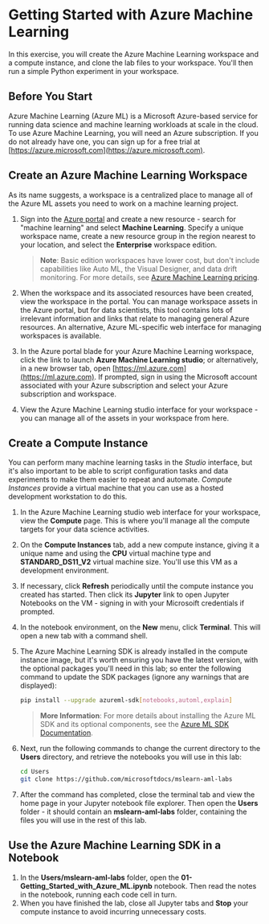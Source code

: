# Getting Started with Azure Machine Learning

In this exercise, you will create the Azure Machine Learning workspace and a compute instance, and clone the lab files to your workspace. You'll then run a simple Python experiment in your workspace.

## Before You Start

Azure Machine Learning (Azure ML) is a Microsoft Azure-based service for running data science and machine learning workloads at scale in the cloud. To use Azure Machine Learning, you will need an Azure subscription. If you do not already have one, you can sign up for a free trial at [https://azure.microsoft.com](https://azure.microsoft.com).

## Create an Azure Machine Learning Workspace

As its name suggests, a workspace is a centralized place to manage all of the Azure ML assets you need to work on a machine learning project.

1. Sign into the [Azure portal](https://portal.azure.com) and create a new resource - search for "machine learning" and select **Machine Learning**. Specify a unique workspace name, create a new resource group in the region nearest to your location, and select the **Enterprise** workspace edition.

   > **Note**: Basic edition workspaces have lower cost, but don't include capabilities like Auto ML, the Visual Designer, and data drift monitoring. For more details, see [Azure Machine Learning pricing](https://azure.microsoft.com/pricing/details/machine-learning/).

2. When the workspace and its associated resources have been created, view the workspace in the portal. You can manage workspace assets in the Azure portal, but for data scientists, this tool contains lots of irrelevant information and links that relate to managing general Azure resources. An alternative, Azure ML-specific web interface for managing workspaces is available.
3. In the Azure portal blade for your Azure Machine Learning workspace, click the link to launch **Azure Machine Learning studio**; or alternatively, in a new browser tab, open [https://ml.azure.com](https://ml.azure.com). If prompted, sign in using the Microsoft account associated with your Azure subscription and select your Azure subscription and workspace.
4. View the Azure Machine Learning studio interface for your workspace - you can manage all of the assets in your workspace from here.

## Create a Compute Instance

You can perform many machine learning tasks in the *Studio* interface, but it's also important to be able to script configuration tasks and data experiments to make them easier to repeat and automate. *Compute Instances* provide a virtual machine that you can use as a hosted development workstation to do this.

1. In the Azure Machine Learning studio web interface for your workspace, view the **Compute** page. This is where you'll manage all the compute targets for your data science activities.
2. On the **Compute Instances** tab, add a new compute instance, giving it a unique name and using the **CPU** virtual machine type and **STANDARD_DS11_V2** virtual machine size. You'll use this VM as a development environment.
3. If necessary, click **Refresh** periodically until the compute instance you created has started. Then click its **Jupyter** link to open Jupyter Notebooks on the VM - signing in with your Microsoift credentials if prompted.
4. In the notebook environment, on the **New** menu, click **Terminal**. This will open a new tab with a command shell.
5. The Azure Machine Learning SDK is already installed in the compute instance image, but it's worth ensuring you have the latest version, with the optional packages you'll need in this lab; so enter the following command to update the SDK packages (ignore any warnings that are displayed):

    ```bash
    pip install --upgrade azureml-sdk[notebooks,automl,explain]
    ```

    > **More Information**: For more details about installing the Azure ML SDK and its optional components, see the [Azure ML SDK Documentation](https://docs.microsoft.com/python/api/overview/azure/ml/install?view=azure-ml-py).

6. Next, run the following commands to change the current directory to the **Users** directory, and retrieve the notebooks you will use in this lab:

    ```bash
    cd Users
    git clone https://github.com/microsoftdocs/mslearn-aml-labs
    ```

7. After the command has completed, close the terminal tab and view the home page in your Jupyter notebook file explorer. Then open the **Users** folder - it should contain an **mslearn-aml-labs** folder, containing the files you will use in the rest of this lab.

## Use the Azure Machine Learning SDK in a Notebook

1. In the **Users/mslearn-aml-labs** folder, open the **01-Getting_Started_with_Azure_ML.ipynb** notebook. Then read the notes in the notebook, running each code cell in turn.
2. When you have finished the lab, close all Jupyter tabs and **Stop** your compute instance to avoid incurring unnecessary costs.
